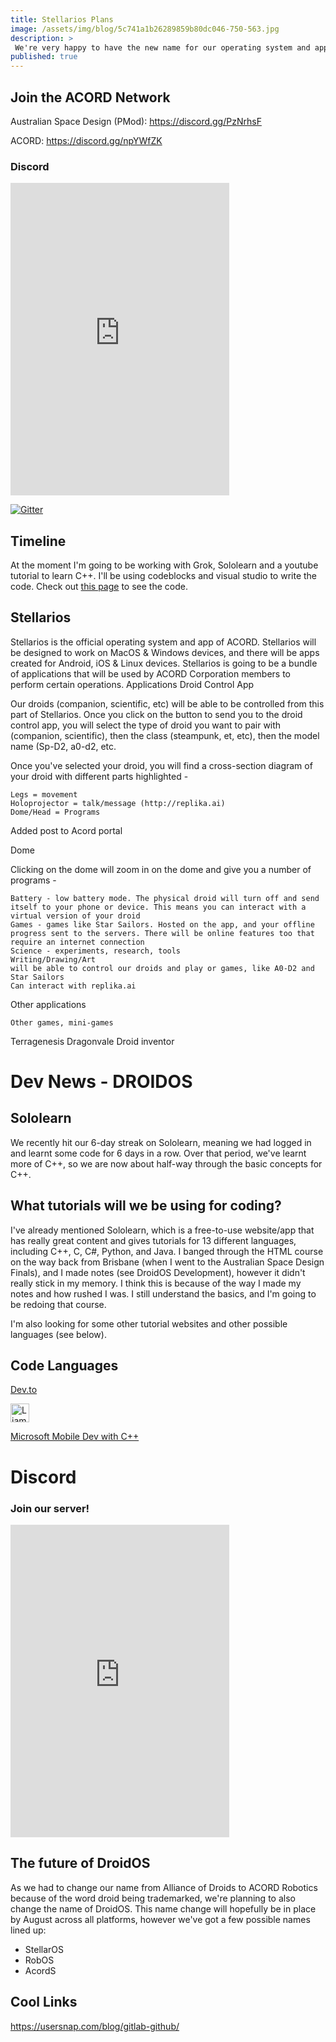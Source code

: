 ```yaml
---
title: Stellarios Plans
image: /assets/img/blog/5c741a1b26289859b80dc046-750-563.jpg
description: >
 We're very happy to have the new name for our operating system and applications - StellariOS.
published: true
---
```


## Join the ACORD Network
Australian Space Design (PMod):
https://discord.gg/PzNrhsF

ACORD:
https://discord.gg/npYWfZK

### Discord

<iframe src="https://discordapp.com/widget?id=553041942439657492&theme=dark" width="350" height="500" allowtransparency="true" frameborder="0"></iframe>



[![Gitter](https://badges.gitter.im/ACORD-Robotics/robosdev.svg)](https://gitter.im/ACORD-Robotics/robosdev?utm_source=badge&utm_medium=badge&utm_campaign=pr-badge)

## Timeline
At the moment I'm going to be working with Grok, Sololearn and a youtube tutorial to learn C++. I'll be using codeblocks and visual studio to write the code. Check out [this page](http://acord-robotics.github.io/starsailors/docs) to see the code.

## Stellarios

Stellarios is the official operating system and app of ACORD. Stellarios will be designed to work on MacOS & Windows devices, and there will be apps created for Android, iOS & Linux devices. Stellarios is going to be a bundle of applications that will be used by ACORD Corporation members to perform certain operations.
Applications
Droid Control App

Our droids (companion, scientific, etc) will be able to be controlled from this part of Stellarios. Once you click on the button to send you to the droid control app, you will select the type of droid you want to pair with (companion, scientific), then the class (steampunk, et, etc), then the model name (Sp-D2, a0-d2, etc.

Once you've selected your droid, you will find a cross-section diagram of your droid with different parts highlighted -

    Legs = movement
    Holoprojector = talk/message (http://replika.ai)
    Dome/Head = Programs

Added post to Acord portal

Dome

Clicking on the dome will zoom in on the dome and give you a number of programs -

    Battery - low battery mode. The physical droid will turn off and send itself to your phone or device. This means you can interact with a virtual version of your droid
    Games - games like Star Sailors. Hosted on the app, and your offline progress sent to the servers. There will be online features too that require an internet connection
    Science - experiments, research, tools
    Writing/Drawing/Art
    will be able to control our droids and play or games, like A0-D2 and Star Sailors
    Can interact with replika.ai

Other applications

    Other games, mini-games

Terragenesis Dragonvale Droid inventor


# Dev News - DROIDOS
## Sololearn
We recently hit our 6-day streak on Sololearn, meaning we had logged in and learnt some code for 6 days in a row. Over that period, we've learnt more of C++, so we are now about half-way through the basic concepts for C++.

## What tutorials will we be using for coding?
I've already mentioned Sololearn, which is a free-to-use website/app that has really great content and gives tutorials for 13 different languages, including C++, C, C#, Python, and Java. I banged through the HTML course on the way back from Brisbane (when I went to the Australian Space Design Finals), and I made notes (see DroidOS Development), however it didn't really stick in my memory. I think this is because of the way I made my notes and how rushed I was. I still understand the basics, and I'm going to be redoing that course.

I'm also looking for some other tutorial websites and other possible languages (see below).

## Code Languages
[Dev.to](https://dev.to/kennethevans107/5-programming-languages-for-mobile-app-development--2ec5)

<a href="https://dev.to/irisdroidology">
  <img src="https://d2fltix0v2e0sb.cloudfront.net/dev-badge.svg" alt="Liam Arbuckle's DEV Profile" height="30" width="30" />
</a>

[Microsoft Mobile Dev with C++](https://docs.microsoft.com/en-us/visualstudio/cross-platform/?view=vs-2019)


# Discord
### Join our server!
<iframe src="https://discordapp.com/widget?id=553041942439657492&theme=dark" width="350" height="500" allowtransparency="true" frameborder="0"></iframe>

## The future of DroidOS
As we had to change our name from Alliance of Droids to ACORD Robotics because of the word droid being trademarked, we're planning to also change the name of DroidOS. This name change will hopefully be in place by August across all platforms, however we've got a few possible names lined up:

* StellarOS
* RobOS
* AcordS

## Cool Links
https://usersnap.com/blog/gitlab-github/

